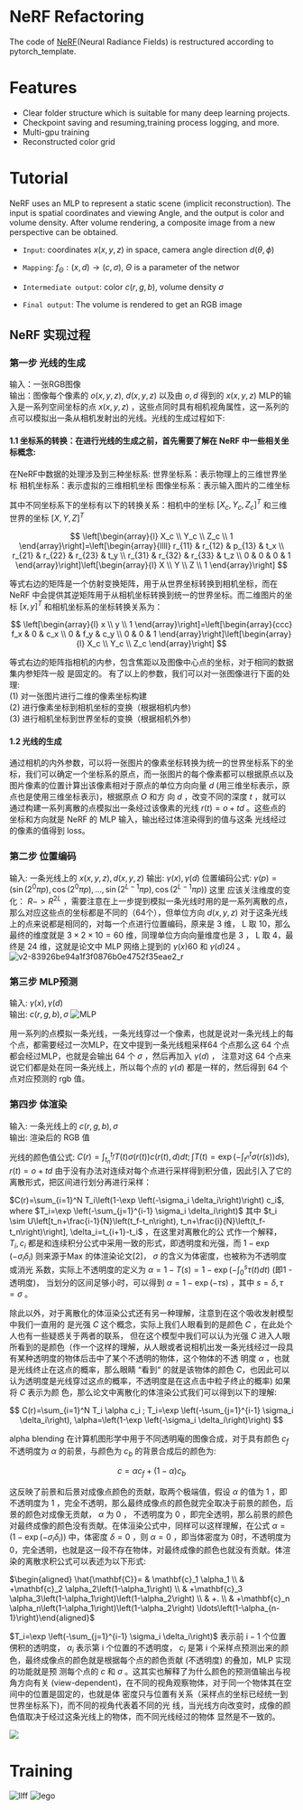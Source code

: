 NeRF Refactoring
=====
The code of [NeRF](https://arxiv.org/pdf/2003.08934.pdf)(Neural Radiance Fields) is restructured according to pytorch_template.

# Features
* Clear folder structure which is suitable for many deep learning projects.
* Checkpoint saving and resuming,training process logging, and more.
* Multi-gpu training
* Reconstructed color grid

# Tutorial
NeRF uses an MLP to represent a static scene (implicit reconstruction). The input is spatial coordinates and viewing Angle, and the output is color and volume density. After volume rendering, a composite image from a new perspective can be obtained.  

* ```Input```:  coordinates $x(x,y,z)$ in space, camera angle direction $d(\theta,\phi )$  

* ```Mapping```:  $f_{\Theta }:(x,d) \to (c,\sigma )$, $\Theta$ is a parameter of the networ  

* ```Intermediate output```:  color $c(r,g,b)$, volume density $\sigma$  

* ```Final output```:  The volume is rendered to get an RGB image

## NeRF 实现过程
### 第一步 光线的生成
输入：一张RGB图像  
输出：图像每个像素的 $o(x, y, z)$, $d(x, y, z)$ 以及由 $o, d$ 得到的 $x(x, y, z)$
MLP的输入是一系列空间坐标的点 $x(x, y, z)$ ，这些点同时具有相机视角属性，这一系列的点可以模拟出一条从相机发射出的光线。光线的生成过程如下:
#### 1.1 坐标系的转换：在进行光线的生成之前，首先需要了解在 NeRF 中一些相关坐标概念:
在NeRF中数据的处理涉及到三种坐标系:
世界坐标系：表示物理上的三维世界坐标
相机坐标系：表示虚拟的三维相机坐标
图像坐标系：表示输入图片的二维坐标

其中不同坐标系下的坐标有以下的转换关系：相机中的坐标 $\left[X_c, Y_c, Z_c\right]^T$ 和三维世界的坐标 $[X, Y, Z]^T$  

$$
\left[\begin{array}{l}
X_c \\
Y_c \\
Z_c \\
1
\end{array}\right]=\left[\begin{array}{llll}
r_{11} & r_{12} & p_{13} & t_x \\
r_{21} & r_{22} & r_{23} & t_y \\
r_{31} & r_{32} & r_{33} & t_z \\
0 & 0 & 0 & 1
\end{array}\right]\left[\begin{array}{l}
X \\
Y \\
Z \\
1
\end{array}\right]
$$

等式右边的矩阵是一个仿射变换矩阵，用于从世界坐标转换到相机坐标，而在 NeRF 中会提供其逆矩阵用于从相机坐标转换到统一的世界坐标。而二维图片的坐标 $[x, y]^T$ 和相机坐标系的坐标转换关系为：

$$
\left[\begin{array}{l}
x \\
y \\
1
\end{array}\right]=\left[\begin{array}{ccc}
f_x & 0 & c_x \\
0 & f_y & c_y \\
0 & 0 & 1
\end{array}\right]\left[\begin{array}{l}
X_c \\
Y_c \\
Z_c
\end{array}\right]
$$

等式右边的矩阵指相机的内参，包含焦距以及图像中心点的坐标，对于相同的数据集内参矩阵一般 是固定的。
有了以上的参数，我们可以对一张图像进行下面的处理:  
(1) 对一张图片进行二维的像素坐标构建  
(2) 进行像素坐标到相机坐标的变换（根据相机内参)  
(3) 进行相机坐标到世界坐标的变换（根据相机外参)
#### 1.2 光线的生成
通过相机的内外参数，可以将一张图片的像素坐标转换为统一的世界坐标系下的坐标，我们可以确定一个坐标系的原点，而一张图片的每个像素都可以根据原点以及图片像素的位置计算出该像素相对于原点的单位方向向量 $d$ (用三维坐标表示，原点也是使用三维坐标表示)，根据原点 $O$ 和方 向 $d$ ，改变不同的深度 $t$ ，就可以通过构建一系列离散的点模拟出一条经过该像素的光线 $r(t)=o+t d$ 。这些点的坐标和方向就是 NeRF 的 MLP 输入，输出经过体渲染得到的值与这条 光线经过的像素的值得到 loss。

### 第二步 位置编码
输入: 一条光线上的 $x(x, y, z), d(x, y, z)$ 输出: $\gamma(x), \gamma(d)$
位置编码公式: $\gamma(p)=\left(\sin \left(2^0 \pi p\right), \cos \left(2^0 \pi p\right), \ldots, \sin \left(2^{L-1} \pi p\right), \cos \left(2^{L-1} \pi p\right)\right)$ 这里 应该关注维度的变化： $R->R^{2 L}$ ，需要注意在上一步提到模拟一条光线时用的是一系列离散的点，那么对应这些点的坐标都是不同的（64个），但单位方向 $d(x, y, z)$ 对于这条光线上的点来说都是相同的，对每一个点进行位置编码，原来是 3 维， L 取 10，那么最终的维度就是 $3 \times 2 \times 10=60$ 维，同理单位方向向量维度也是 3 ， L 取 4，最终是 24 维，这就是论文中 MLP 网络上提到的 $\gamma(x) 60$ 和 $\gamma(d) 24$ 。
![v2-83926be94a1f3f0876b0e4752f35eae2_r](https://user-images.githubusercontent.com/61340340/237008128-7e28dab6-1f60-419a-b8a3-f141fc498ca2.jpg)


### 第三步 MLP预测
输入: $\gamma(x), \gamma(d)$  
输出: $c(r, g, b), \sigma$
![MLP](https://user-images.githubusercontent.com/61340340/237011945-ce4f502a-55f6-45e0-ade3-ac74dea45240.PNG)

用一系列的点模拟一条光线，一条光线穿过一个像素，也就是说对一条光线上的每个点，都需要经过一次MLP，在文中提到一条光线粗采样64 个点那么这 64 个点都会经过MLP，也就是会输出 64 个 $\sigma$ ，然后再加入 $\gamma(d)$ ， 注意对这 64 个点来说它们都是处在同一条光线上，所以每个点的 $\gamma(d)$ 都是一样的，然后得到 64 个点对应预测的 rgb 值。

### 第四步 体渲染
输入: 一条光线上的 $c(r, g, b), \sigma$  
输出: 渲染后的 RGB 值

光线的颜色值公式:
$C(r)=\int_{t_n}^{t_f} T(t) \sigma(r(t)) c(r(t), d) d t ; \int T(t)=\exp \left(-\int_{t^n}^t \sigma(r(s)) d s\right), r(t)=o+t d$
由于没有办法对连续对每个点进行采样得到积分值，因此引入了它的离散形式，把区间进行划分再进行采样：

$C(r)=\sum_{i=1}^N T_i\left(1-\exp \left(-\sigma_i \delta_i\right)\right) c_i$, where $T_i=\exp \left(-\sum_{j=1}^{i-1} \sigma_i \delta_i\right)$
其中 $t_i \sim U\left[t_n+\frac{i-1}{N}\left(t_f-t_n\right), t_n+\frac{i}{N}\left(t_f-t_n\right)\right], \delta_i=t_{i+1}-t_i$ ，在这里对离散化的公 式作一个解释， $T_i, c_i$ 都是和连续积分公式中采用一致的形式，即透明度和光强，而 $1-\exp \left(-\sigma_i \delta_i\right)$ 则来源于Max 的体渲染论文[2]， $\sigma$ 的含义为体密度，也被称为不透明度或消光 系数，实际上不透明度的定义为 $\alpha=1-T(s)=1-\exp \left(-\int_0^s \tau(t) d t\right)$ (即1 - 透明度)， 当划分的区间足够小时，可以得到 $\alpha=1-\exp (-\tau s)$ ，其中 $s=\delta, \tau=\sigma$ 。

除此以外，对于离散化的体洹染公式还有另一种理解，注意到在这个吸收发射模型中我们一直用的 是光强 $C$ 这个概念，实际上我们人眼看到的是颜色 $C$ ，在此处个人也有一些疑惑关于两者的联系， 但在这个模型中我们可以认为光强 $C$ 进入人眼所看到的是颜色（作一个这样的理解，从人眼或者说相机出发一条光线经过一段具有某种透明度的物体后击中了某个不透明的物体，这个物体的不透 明度 $\alpha$ ，也就是光线终止在这点的概率，那么眼睛 “看到“ 的就是该物体的颜色 $C$，也因此可以认为透明度是光线穿过这点的概率，不透明度是在这点击中粒子终止的概率) 如果将 $C$ 表示为颜 色，那么论文中离散化的体渲染公式我们可以得到以下的理解:

$$
C(r)=\sum_{i=1}^N T_i \alpha c_i ; T_i=\exp \left(-\sum_{j=1}^{i-1} \sigma_i \delta_i\right), \alpha=\left(1-\exp \left(-\sigma_i \delta_i\right)\right)
$$

alpha blending 在计算机图形学中用于不同透明庵的图像合成，对于具有颜色 $c_f$ 不透明度为 $\alpha$ 的前景，与颜色为 $c_b$ 的背景合成后的颜色为:

$$
c=\alpha c_f+(1-\alpha) c_b
$$

这反映了前景和后景对成像点颜色的贡献，取两个极端值，假设 $\alpha$ 的值为 1 ，即不透明度为 1 ，完全不透明，那么最终成像点的颜色就完全取决于前景的颜色，后景的颜色对成像无贡献， $\alpha$ 为 0 ， 不透明度为 0 ，即完全透明，那么前景的颜色对最终成像的颜色没有贡献。在体洹染公式中，同样可以这样理解，在公式 $\alpha=\left(1-\exp \left(-\sigma_i \delta_i\right)\right)$ 中，体密度 $\delta=0$ ，则 $\alpha=0$ ，即当体密度为 0时，不透明度为0，完全透明，也就是这一段不存在物体，对最终成像的颜色也就没有贡献。体渲染的离散求积公式可以表述为以下形式:

$\begin{aligned} \hat{\mathbf{C}}= & \mathbf{c}_1 \alpha_1 \\ & +\mathbf{c}_2 \alpha_2\left(1-\alpha_1\right) \\ & +\mathbf{c}_3 \alpha_3\left(1-\alpha_1\right)\left(1-\alpha_2\right) \\ & +. \\ & +\mathbf{c}_n \alpha_n\left(1-\alpha_1\right)\left(1-\alpha_2\right) \ldots\left(1-\alpha_{n-1}\right)\end{aligned}$

$T_i=\exp \left(-\sum_{j=1}^{i-1} \sigma_i \delta_i\right)$ 表示前 $\mathrm{i}-1$ 个位置侽积的透明度， $\alpha_i$ 表示第 $\mathrm{i}$ 个位置的不透明度， $c_i$ 是第 $\mathrm{i}$ 个采样点预测出来的颜色，最终成像点的颜色就是根据每个点的颜色贡献 (不透明度) 的叠加，MLP 实现的功能就是预 测每个点的 $c$ 和 $\sigma$ 。这其实也解释了为什么颜色的预测值输出与视角方向有关 (view-dependent)，在不同的视角观察物体，对于同一个物体其在空间中的位置是固定的，也就是体 密度只与位置有关系（采样点的坐标已经统一到世界坐标系下)，而不同的视角代表着不同的光 线，当光线方向改变时，成像的颜色值取决于经过这条光线上的物体，而不同光线经过的物体 显然是不一致的。

![](http://latex.codecogs.com/svg.image?[公式代码](https://latex.codecogs.com/svg.image?C(r)=\sum_{i=1}^N&space;T_i\left(1-\exp&space;\left(-\sigma_i&space;\delta_i\right)\right)&space;c_i$,&space;where&space;$T_i=\exp&space;\left(-\sum_{j=1}^{i-1}&space;\sigma_i&space;\delta_i\right)))


# Training

 

![llff](https://github.com/PatrioticDedicated/Result/blob/main/gif/llff.gif)
![lego](https://user-images.githubusercontent.com/61340340/236772533-a7d382ab-2155-47f1-8c57-87efa8949ec2.gif)
